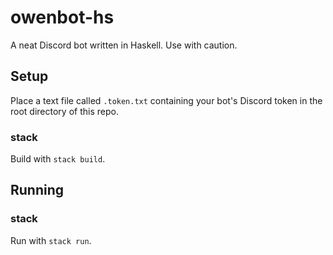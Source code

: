 # owenbot-hs 


A neat Discord bot written in Haskell. Use with caution. 

## Setup
Place a text file called `.token.txt` containing your bot's Discord token in the root directory of this repo.

### stack
Build with `stack build`.

## Running
### stack
Run with `stack run`.
